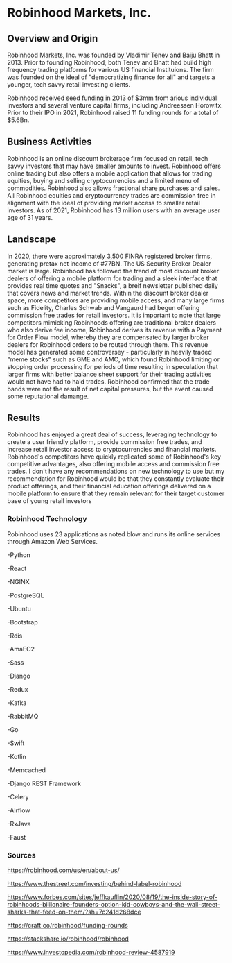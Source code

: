 # Robinhood Markets, Inc.

## Overview and Origin

Robinhood Markets, Inc. was founded by Vladimir Tenev and Baiju Bhatt in 2013.  Prior to founding Robinhood, both Tenev and Bhatt had build high frequency trading platforms for various US financial Instituions.  The firm was founded on the ideal of "democratizing finance for all" and targets a younger, tech savvy retail investing clients.

Robinhood received seed funding in 2013 of $3mm from arious individual investors and several venture capital firms, including Andreessen Horowitx.  Prior to their IPO in 2021, Robinhood raised 11 funding rounds for a total of $5.6Bn.

## Business Activities

Robinhood is an online discount brokerage firm focused on retail, tech savvy investors that may have smaller amounts to invest.  Robinhood offers online trading but also offers a mobile application that allows for trading equities, buying and selling cryptocurrencies and a limited menu of commodities.  Robinhood also allows fractional share purchases and sales.  All Robinhood equities and cryptocurrency trades are commission free in alignment with the ideal of providing market access to smaller retail investors.  As of 2021, Robinhood has 13 million users with an average user age of 31 years.

## Landscape

In 2020, there were approximately 3,500 FINRA registered broker firms, generating pretax net income of #77BN.  The US Security Broker Dealer market is large.   Robinhood has followed the trend of most discount broker dealers of offering a mobile platform for trading and a sleek interface that provides real time quotes and "Snacks", a breif newsletter published daily that covers news and market trends.  Within the discount broker dealer space, more competitors are providing mobile access, and many large firms such as Fidelity, Charles Schwab and Vangaurd had begun offering commission free trades for retail investors.  It is important to note that large competitors mimicking Robinhoods offering are traditional broker dealers who also derive fee income, Robinhood derives its revenue with a Payment for Order Flow model, whereby they are compensated by larger broker dealers for Robinhood orders to be routed through them.  This revenue model has generated some controversey - particularly in heavily traded "meme stocks" such as GME and AMC, which found Robinhood limiting or stopping order processing for periods of time resulting in speculation that larger firms with better balance sheet support for their trading activities would not have had to hald trades.  Robinhood confirmed that the trade bands were not the result of net capital pressures, but the event caused some reputational damange.

## Results

Robinhood has enjoyed a great deal of success, leveraging technology to create a user friendly platform, provide commission free trades, and increase retail investor access to cryptocurrencies and financial markets.  Robinhood's competitors have quickly replicated some of Robinhood's key competitive advantages, also offering mobile access and commission free trades.  I don't have any recommendations on new technology to use but my recommendation for Robinhood would be that they constantly evaluate their product offerings, and their financial education offerings delivered on a mobile platform to ensure that they remain relevant for their target customer base of young retail investors


### Robinhood Technology

Robinhood uses 23 applications as noted blow and runs its online services through Amazon Web Services.

-Python

-React

-NGINX

-PostgreSQL

-Ubuntu

-Bootstrap

-Rdis

-AmaEC2

-Sass

-Django

-Redux

-Kafka

-RabbitMQ

-Go

-Swift

-Kotlin

-Memcached

-Django REST Framework

-Celery

-Airflow

-RxJava

-Faust

### Sources

https://robinhood.com/us/en/about-us/

https://www.thestreet.com/investing/behind-label-robinhood

https://www.forbes.com/sites/jeffkauflin/2020/08/19/the-inside-story-of-robinhoods-billionaire-founders-option-kid-cowboys-and-the-wall-street-sharks-that-feed-on-them/?sh=7c241d268dce

https://craft.co/robinhood/funding-rounds

https://stackshare.io/robinhood/robinhood

https://www.investopedia.com/robinhood-review-4587919
